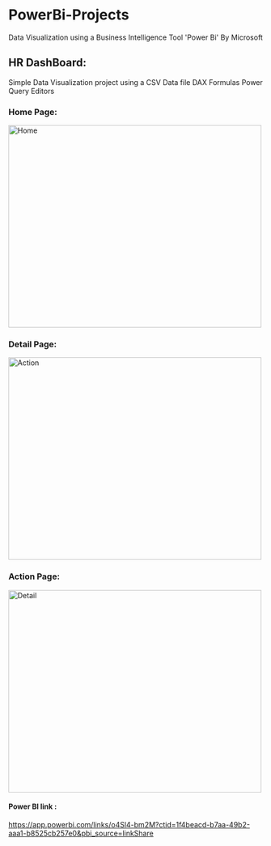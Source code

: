 # PowerBi-Projects
Data Visualization using a Business Intelligence Tool 'Power Bi' By Microsoft
## HR DashBoard:
Simple Data Visualization project using a CSV Data file 
DAX Formulas
Power Query Editors
### Home Page:
<img width="500" height="400" alt="Home" src="https://github.com/ASPRAJNA/PowerBi-Projects/assets/60390104/d67d9090-9794-49a2-b55a-4e7f18bf3b8d">

### Detail Page:
<img width="500" height="400" alt="Action" src="https://github.com/ASPRAJNA/PowerBi-Projects/assets/60390104/0923d322-8c9c-4756-850f-420521a91b99">

### Action Page:
<img width="500" height="400" alt="Detail" src="https://github.com/ASPRAJNA/PowerBi-Projects/assets/60390104/1d6472af-a5a7-42ee-83b2-1d9c2e7eff94">

#### Power BI link :
https://app.powerbi.com/links/o4Sl4-bm2M?ctid=1f4beacd-b7aa-49b2-aaa1-b8525cb257e0&pbi_source=linkShare
